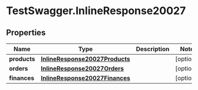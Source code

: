 # TestSwagger.InlineResponse20027

## Properties

Name | Type | Description | Notes
------------ | ------------- | ------------- | -------------
**products** | [**InlineResponse20027Products**](InlineResponse20027Products.md) |  | [optional] 
**orders** | [**InlineResponse20027Orders**](InlineResponse20027Orders.md) |  | [optional] 
**finances** | [**InlineResponse20027Finances**](InlineResponse20027Finances.md) |  | [optional] 


